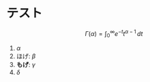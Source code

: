 # テスト

$$\Gamma(\alpha) = \int_0^\infty e^{-t} t^{\alpha-1}\,dt$$

1. $\alpha$
1. ほげ: $\beta$
1. __もげ__: $\gamma$
1. $\delta$

